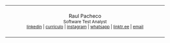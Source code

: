<table>
  <tr align="center">
    <td>
      <img width="882" height="1"><br>
      <br>
      Raul Pacheco<br>
      <sub>
        Software Test Analyst 
        <br> 
        <a href="https://www.linkedin.com/in/raulpacheco2k">linkedin</a> |
        <a href="https://docs.google.com/document/d/1LeEc2A_cs7F4nnCN7BBrwgJ6C6_VJ2m8/edit">curriculo</a> |
        <a href="https://www.instagram.com/raulpacheco2k">instagram</a> |
        <a href="https://api.whatsapp.com/send?phone=5548998210638">whatsapp</a> |
        <a href="https://linktr.ee/raulpacheco2k">linktr.ee</a> |
        <a href="mailto:eu@raulpacheco.com.br">email</a>
      </sub>
      <br>
      <br>
      <img width="882" height="1">
    </td>
  </tr>
</table>
